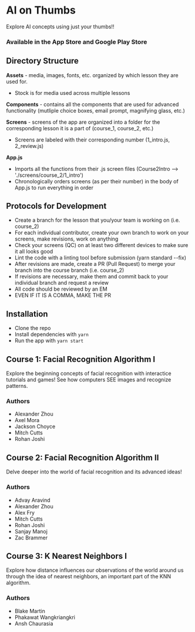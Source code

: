 # **AI on Thumbs**
Explore AI concepts using just your thumbs!!

### Available in the App Store and Google Play Store

## **Directory Structure**
**Assets** - media, images, fonts, etc. organized by which lesson they are used for.
* Stock is for media used across multiple lessons

**Components** - contains all the components that are used for advanced functionality (mutliple choice boxes, email prompt, magnifying glass, etc.)

**Screens** - screens of the app are organized into a folder for the corresponding lesson it is a part of (course_1, course_2, etc.)
* Screens are labeled with their corresponding number (1_intro.js, 2_review.js)

**App.js**
* Imports all the functions from their .js screen files (Course2Intro  --> './screens/course_2/1_intro')
* Chronologically orders screens (as per their number) in the body of App.js to run everything in order

## **Protocols for Development**
* Create a branch for the lesson that you/your team is working on (i.e. course_2)
* For each individual contributor, create your own branch to work on your screens, make revisions, work on anything
* Check your screens (QC) on at least two different devices to make sure it all looks good
* Lint the code with a linting tool before submission (yarn standard --fix)
* After revisions are made, create a PR (Pull Request) to merge your branch into the course branch (i.e. course_2)
* If revisions are necessary, make them and commit back to your individual branch and request a review
* All code should be reviewed by an EM
* EVEN IF IT IS A COMMA, MAKE THE PR

## **Installation**
* Clone the repo
* Install dependencies with `yarn`
* Run the app with `yarn start`

## **Course 1: Facial Recognition Algorithm I**
Explore the beginning concepts of facial recognition with interactice tutorials and games! See how computers SEE images and recognize patterns.

### Authors

* Alexander Zhou
* Axel Mora
* Jackson Choyce
* Mitch Cutts
* Rohan Joshi


## **Course 2: Facial Recognition Algorithm II**
Delve deeper into the world of facial recognition and its advanced ideas!
### Authors
* Advay Aravind
* Alexander Zhou
* Alex Fry
* Mitch Cutts
* Rohan Joshi
* Sanjay Manoj
* Zac Brammer

## **Course 3: K Nearest Neighbors I**
Explore how distance influences our observations of the world around us through the idea of nearest neighbors, an important part of the KNN algorithm.
### Authors
* Blake Martin
* Phakawat Wangkriangkri
* Ansh Chaurasia